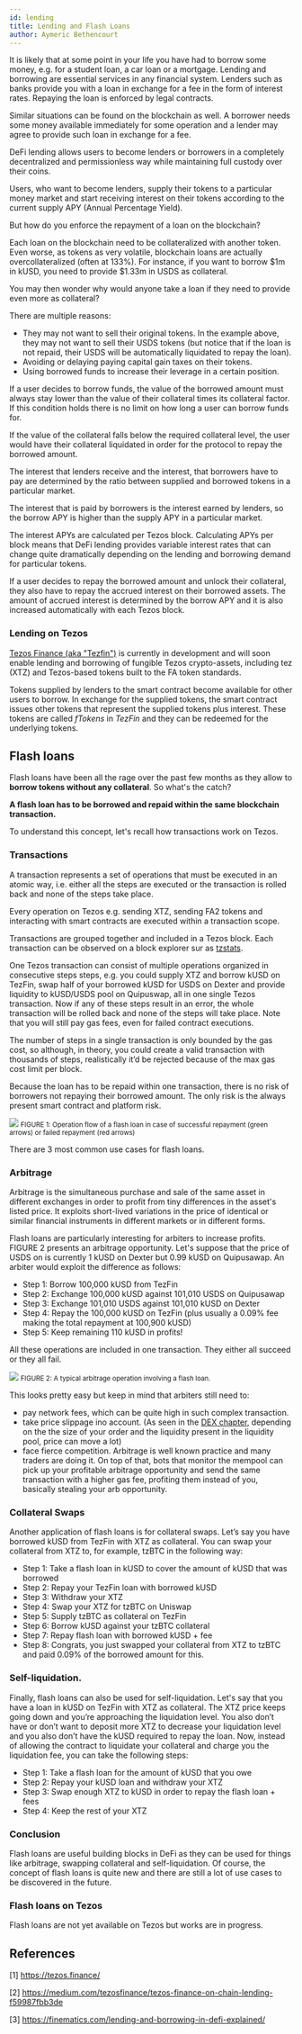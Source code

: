 ```yaml
---
id: lending
title: Lending and Flash Loans
author: Aymeric Bethencourt
---
```


It is likely that at some point in your life you have had to borrow some money, e.g. for a student loan, a car loan or a mortgage. Lending and borrowing are essential services in any financial system. Lenders such as banks provide you with a loan in exchange for a fee in the form of interest rates. Repaying the loan is enforced by legal contracts. 

Similar situations can be found on the blockchain as well. A borrower needs some money available immediately for some operation and a lender may agree to provide such loan in exchange for a fee. 

DeFi lending allows users to become lenders or borrowers in a completely decentralized and permissionless way while maintaining full custody over their coins. 

Users, who want to become lenders, supply their tokens to a particular money market and start receiving interest on their tokens according to the current supply APY (Annual Percentage Yield). 

But how do you enforce the repayment of a loan on the blockchain? 

Each loan on the blockchain need to be collateralized with another token. Even worse, as tokens as very volatile, blockchain loans are actually overcollateralized (often at 133%). For instance, if you want to borrow $1m in kUSD, you need to provide $1.33m in USDS as collateral. 

You may then wonder why would anyone take a loan if they need to provide even more as collateral?

There are multiple reasons:
- They may not want to sell their original tokens. In the example above, they may not want to sell their USDS tokens (but notice that if the loan is not repaid, their USDS will be automatically liquidated to repay the loan).
- Avoiding or delaying paying capital gain taxes on their tokens.
- Using borrowed funds to increase their leverage in a certain position. 

If a user decides to borrow funds, the value of the borrowed amount must always stay lower than the value of their collateral times its collateral factor. If this condition holds there is no limit on how long a user can borrow funds for.

If the value of the collateral falls below the required collateral level, the user would have their collateral liquidated in order for the protocol to repay the borrowed amount.

The interest that lenders receive and the interest, that borrowers have to pay are determined by the ratio between supplied and borrowed tokens in a particular market. 

The interest that is paid by borrowers is the interest earned by lenders, so the borrow APY is higher than the supply APY in a particular market.

The interest APYs are calculated per Tezos block. Calculating APYs per block means that DeFi lending provides variable interest rates that can change quite dramatically depending on the lending and borrowing demand for particular tokens. 

If a user decides to repay the borrowed amount and unlock their collateral, they also have to repay the accrued interest on their borrowed assets. The amount of accrued interest is determined by the borrow APY and it is also increased automatically with each Tezos block. 

### Lending on Tezos
[Tezos Finance (aka "Tezfin")](https://tezos.finance/) is currently in development and will soon enable lending and borrowing of fungible Tezos crypto-assets, including tez (XTZ) and Tezos-based tokens built to the FA token standards.

Tokens supplied by lenders to the smart contract become available for other users to borrow. In exchange for the supplied tokens, the smart contract issues other tokens that represent the supplied tokens plus interest. These tokens are called _fTokens_ in _TezFin_ and they can be redeemed for the underlying tokens. 

## Flash loans
Flash loans have been all the rage over the past few months as they allow to **borrow tokens without any collateral**. So what's the catch?

**A flash loan has to be borrowed and repaid within the same blockchain transaction.** 

To understand this concept, let's recall how transactions work on Tezos.

### Transactions
A transaction represents a set of operations that must be executed in an atomic way, i.e. either all the steps are executed or the transaction is rolled back and none of the steps take place. 

Every operation on Tezos e.g. sending XTZ, sending FA2 tokens and interacting with smart contracts are executed within a transaction scope. 

Transactions are grouped together and included in a Tezos block. Each transaction can be observed on a block explorer sur as [tzstats](https://tzstats.com/).

One Tezos transaction can consist of multiple operations organized in consecutive steps steps, e.g. you could supply XTZ and borrow kUSD on TezFin, swap half of your borrowed kUSD for USDS on Dexter and provide liquidity to kUSD/USDS pool on Quipuswap, all in one single Tezos transaction. Now if any of these steps result in an error, the whole transaction will be rolled back and none of the steps will take place. Note that you will still pay gas fees, even for failed contract executions.  

The number of steps in a single transaction is only bounded by the gas cost, so although, in theory, you could create a valid transaction with thousands of steps, realistically it’d be rejected because of the max gas cost limit per block. 

Because the loan has to be repaid within one transaction, there is no risk of borrowers not repaying their borrowed amount. The only risk is the always present smart contract and platform risk. 

![](../../static/img/defi/flash-loan.svg)
<small className="figure">FIGURE 1: Operation flow of a flash loan in case of successful repayment (green arrows) or failed repayment (red arrows)</small>

There are 3 most common use cases for flash loans. 

### Arbitrage
Arbitrage is the simultaneous purchase and sale of the same asset in different exchanges in order to profit from tiny differences in the asset's listed price. It exploits short-lived variations in the price of identical or similar financial instruments in different markets or in different forms.

Flash loans are particularly interesting for arbiters to increase profits. FIGURE 2 presents an arbitrage opportunity. Let's suppose that the price of USDS on  is currently 1 kUSD on Dexter but 0.99 kUSD on Quipusawap. An arbiter would exploit the difference as follows:

- Step 1: Borrow 100,000 kUSD from TezFin
- Step 2: Exchange 100,000 kUSD against 101,010 USDS on Quipusawap
- Step 3: Exchange 101,010 USDS against 101,010 kUSD on Dexter
- Step 4: Repay the 100,000 kUSD on TezFin (plus usually a 0.09% fee making the total repayment at 100,900 kUSD)
- Step 5: Keep remaining 110 kUSD in profits!

All these operations are included in one transaction. They either all succeed or they all fail.


![](../../static/img/defi/arbitrage.svg)
<small className="figure">FIGURE 2: A typical arbitrage operation involving a flash loan.</small>

This looks pretty easy but keep in mind that arbiters still need to:
- pay network fees, which can be quite high in such complex transaction.
- take price slippage ino account. (As seen in the [DEX chapter](/defi/dexs), depending on the the size of your order and the liquidity present in the liquidity pool, price can move a lot)
- face fierce competition. Arbitrage is well known practice and many traders are doing it. On top of that, bots that monitor the mempool can pick up your profitable arbitrage opportunity and send the same transaction with a higher gas fee, profiting them instead of you, basically stealing your arb opportunity.

### Collateral Swaps
Another application of flash loans is for collateral swaps. Let’s say you have borrowed kUSD from TezFin with XTZ as collateral. You can swap your collateral from XTZ to, for example, tzBTC in the following way:

- Step 1: Take a flash loan in kUSD to cover the amount of kUSD that was borrowed
- Step 2: Repay your TezFin loan with borrowed kUSD 
- Step 3: Withdraw your XTZ 
- Step 4: Swap your XTZ for tzBTC on Uniswap 
- Step 5: Supply tzBTC as collateral on TezFin 
- Step 6: Borrow kUSD against your tzBTC collateral 
- Step 7: Repay flash loan with borrowed kUSD + fee 
- Step 8: Congrats, you just swapped your collateral from XTZ to tzBTC and paid 0.09% of the borrowed amount for this. 

### Self-liquidation.
Finally, flash loans can also be used for self-liquidation. Let's say that you have a loan in kUSD on TezFin with XTZ as collateral. The XTZ price keeps going down and you’re approaching the liquidation level. You also don’t have or don’t want to deposit more XTZ to decrease your liquidation level and you also don’t have the kUSD required to repay the loan. Now, instead of allowing the contract to liquidate your collateral and charge you the liquidation fee, you can take the following steps:

- Step 1: Take a flash loan for the amount of kUSD that you owe
- Step 2: Repay your kUSD loan and withdraw your XTZ
- Step 3: Swap enough XTZ to kUSD in order to repay the flash loan + fees 
- Step 4: Keep the rest of your XTZ 

### Conclusion
Flash loans are useful building blocks in DeFi as they can be used for things like arbitrage, swapping collateral and self-liquidation. Of course, the concept of flash loans is quite new and there are still a lot of use cases to be discovered in the future. 

### Flash loans on Tezos
Flash loans are not yet available on Tezos but works are in progress.

## References

[1] https://tezos.finance/

[2] https://medium.com/tezosfinance/tezos-finance-on-chain-lending-f59987fbb3de

[3] https://finematics.com/lending-and-borrowing-in-defi-explained/

